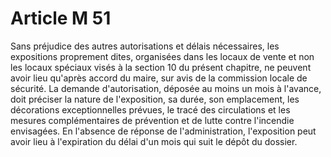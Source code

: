 # Article M 51

Sans préjudice des autres autorisations et délais nécessaires, les expositions proprement dites, organisées dans les locaux de vente et non les locaux spéciaux visés à la section 10 du présent chapitre, ne peuvent avoir lieu qu'après accord du maire, sur avis de la commission locale de sécurité. La demande d'autorisation, déposée au moins un mois à l'avance, doit préciser la nature de l'exposition, sa durée, son emplacement, les décorations exceptionnelles prévues, le tracé des circulations et les mesures complémentaires de prévention et de lutte contre l'incendie envisagées. En l'absence de réponse de l'administration, l'exposition peut avoir lieu à l'expiration du délai d'un mois qui suit le dépôt du dossier.
